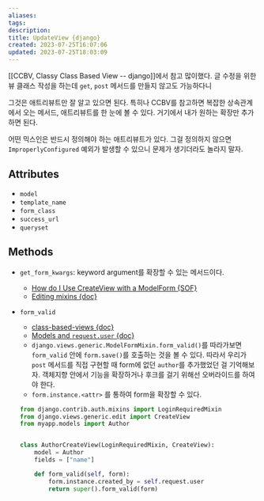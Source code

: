 ```yaml
---
aliases: 
tags: 
description:
title: UpdateView {django}
created: 2023-07-25T16:07:06
updated: 2023-07-25T18:03:09
---
```

[[CCBV, Classy Class Based View -- django]]에서 참고 많이했다. 글 수정을 위한 뷰 클래스 작성을 하는데 `get`, `post` 메서드를 만들지 않고도 가능하다니

그것은 애트리뷰트만 잘 알고 있으면 된다. 특히나 CCBV를 참고하면 복잡한 상속관계에서 오는 메서드, 애트리뷰트를 한 눈에 볼 수 있다. 거기에서 내가 원하는 확장만 추가하면 된다.

어떤 믹스인은 반드시 정의해야 하는 애트리뷰트가 있다. 그걸 정의하지 않으면 `ImproperlyConfigured` 예외가 발생할 수 있으니 문제가 생기더라도 놀라지 말자.

## Attributes

- `model`
- `template_name`
- `form_class`
- `success_url`
- `queryset`

## Methods

- `get_form_kwargs`: keyword argument를 확장할 수 있는 메서드이다.
	- [How do I Use CreateView with a ModelForm {SOF}](https://stackoverflow.com/a/5774124/21369350)
	- [Editing mixins {doc}](https://docs.djangoproject.com/en/4.2/ref/class-based-views/mixins-editing/#django.views.generic.edit.FormMixin.get_form_kwargs)

- `form_valid`
	- [class-based-views {doc}](https://docs.djangoproject.com/en/4.2/topics/class-based-views/generic-editing/)
	- [Models and `request.user` {doc}](https://docs.djangoproject.com/en/4.2/topics/class-based-views/generic-editing/#models-and-request-user)
	- `django.views.generic.ModelFormMixin.form_valid()`를 따라가보면 `form_valid` 안에 `form.save()`를 호출하는 것을 볼 수 있다. 따라서 우리가 `post` 메서드를 직접 구현할 때 form에 없던 `author`를 추가했었던 걸 기억해보자. 객체지향 안에서 기능을 확장하거나 후크를 걸기 위해선 오버라이드를 하여야 한다. 
	- `form.instance.<attr>` 를 통하여 form을 확장할 수 있다.

	```python
	from django.contrib.auth.mixins import LoginRequiredMixin
	from django.views.generic.edit import CreateView
	from myapp.models import Author
	
	
	class AuthorCreateView(LoginRequiredMixin, CreateView):
	    model = Author
	    fields = ["name"]
	
	    def form_valid(self, form):
	        form.instance.created_by = self.request.user
	        return super().form_valid(form)	
	```
